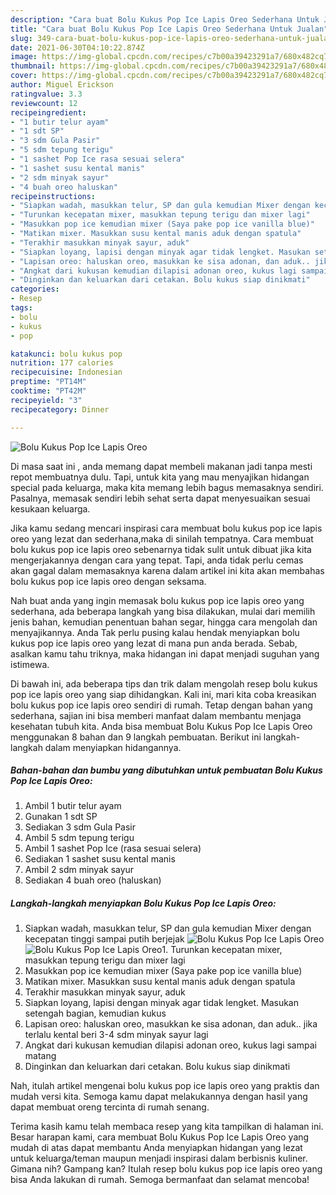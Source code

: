 ```yaml
---
description: "Cara buat Bolu Kukus Pop Ice Lapis Oreo Sederhana Untuk Jualan"
title: "Cara buat Bolu Kukus Pop Ice Lapis Oreo Sederhana Untuk Jualan"
slug: 349-cara-buat-bolu-kukus-pop-ice-lapis-oreo-sederhana-untuk-jualan
date: 2021-06-30T04:10:22.874Z
image: https://img-global.cpcdn.com/recipes/c7b00a39423291a7/680x482cq70/bolu-kukus-pop-ice-lapis-oreo-foto-resep-utama.jpg
thumbnail: https://img-global.cpcdn.com/recipes/c7b00a39423291a7/680x482cq70/bolu-kukus-pop-ice-lapis-oreo-foto-resep-utama.jpg
cover: https://img-global.cpcdn.com/recipes/c7b00a39423291a7/680x482cq70/bolu-kukus-pop-ice-lapis-oreo-foto-resep-utama.jpg
author: Miguel Erickson
ratingvalue: 3.3
reviewcount: 12
recipeingredient:
- "1 butir telur ayam"
- "1 sdt SP"
- "3 sdm Gula Pasir"
- "5 sdm tepung terigu"
- "1 sashet Pop Ice rasa sesuai selera"
- "1 sashet susu kental manis"
- "2 sdm minyak sayur"
- "4 buah oreo haluskan"
recipeinstructions:
- "Siapkan wadah, masukkan telur, SP dan gula kemudian Mixer dengan kecepatan tinggi sampai putih berjejak"
- "Turunkan kecepatan mixer, masukkan tepung terigu dan mixer lagi"
- "Masukkan pop ice kemudian mixer (Saya pake pop ice vanilla blue)"
- "Matikan mixer. Masukkan susu kental manis aduk dengan spatula"
- "Terakhir masukkan minyak sayur, aduk"
- "Siapkan loyang, lapisi dengan minyak agar tidak lengket. Masukan setengah bagian, kemudian kukus"
- "Lapisan oreo: haluskan oreo, masukkan ke sisa adonan, dan aduk.. jika terlalu kental beri 3-4 sdm minyak sayur lagi"
- "Angkat dari kukusan kemudian dilapisi adonan oreo, kukus lagi sampai matang"
- "Dinginkan dan keluarkan dari cetakan. Bolu kukus siap dinikmati"
categories:
- Resep
tags:
- bolu
- kukus
- pop

katakunci: bolu kukus pop 
nutrition: 177 calories
recipecuisine: Indonesian
preptime: "PT14M"
cooktime: "PT42M"
recipeyield: "3"
recipecategory: Dinner

---
```



![Bolu Kukus Pop Ice Lapis Oreo](https://img-global.cpcdn.com/recipes/c7b00a39423291a7/680x482cq70/bolu-kukus-pop-ice-lapis-oreo-foto-resep-utama.jpg)

Di masa  saat ini , anda memang dapat membeli makanan jadi tanpa mesti repot membuatnya dulu. Tapi, untuk kita yang mau menyajikan hidangan special pada keluarga, maka kita memang lebih bagus memasaknya sendiri. Pasalnya, memasak sendiri lebih sehat serta dapat menyesuaikan sesuai kesukaan keluarga.

Jika kamu sedang mencari inspirasi cara membuat bolu kukus pop ice lapis oreo yang lezat dan sederhana,maka di sinilah tempatnya. Cara membuat bolu kukus pop ice lapis oreo  sebenarnya tidak sulit untuk dibuat jika kita mengerjakannya dengan cara yang tepat. Tapi, anda tidak perlu cemas akan gagal dalam memasaknya 
karena dalam artikel ini kita akan membahas bolu kukus pop ice lapis oreo dengan seksama.  



Nah buat anda yang ingin memasak bolu kukus pop ice lapis oreo yang sederhana, ada beberapa langkah yang bisa dilakukan, mulai dari memilih jenis bahan, kemudian penentuan bahan segar, hingga cara mengolah dan menyajikannya. Anda Tak perlu pusing kalau hendak menyiapkan bolu kukus pop ice lapis oreo yang lezat di mana pun anda berada. Sebab, asalkan kamu  tahu triknya, maka hidangan ini dapat menjadi suguhan yang istimewa.

Di bawah ini, ada beberapa tips dan trik dalam mengolah resep bolu kukus pop ice lapis oreo yang siap dihidangkan. Kali ini, mari kita coba kreasikan bolu kukus pop ice lapis oreo sendiri di rumah. Tetap dengan bahan yang sederhana, sajian ini bisa memberi manfaat dalam membantu menjaga kesehatan tubuh kita. Anda bisa membuat Bolu Kukus Pop Ice Lapis Oreo menggunakan 8 bahan dan 9 langkah pembuatan. Berikut ini langkah-langkah dalam menyiapkan hidangannya.

<!--inarticleads1-->

##### Bahan-bahan dan bumbu yang dibutuhkan untuk pembuatan Bolu Kukus Pop Ice Lapis Oreo:

1. Ambil 1 butir telur ayam
1. Gunakan 1 sdt SP
1. Sediakan 3 sdm Gula Pasir
1. Ambil 5 sdm tepung terigu
1. Ambil 1 sashet Pop Ice (rasa sesuai selera)
1. Sediakan 1 sashet susu kental manis
1. Ambil 2 sdm minyak sayur
1. Sediakan 4 buah oreo (haluskan)




<!--inarticleads2-->

##### Langkah-langkah menyiapkan Bolu Kukus Pop Ice Lapis Oreo:

1. Siapkan wadah, masukkan telur, SP dan gula kemudian Mixer dengan kecepatan tinggi sampai putih berjejak
<img src="https://img-global.cpcdn.com/steps/79806cc3ab0cde2f/160x128cq70/bolu-kukus-pop-ice-lapis-oreo-langkah-memasak-1-foto.jpg" alt="Bolu Kukus Pop Ice Lapis Oreo"><img src="https://img-global.cpcdn.com/steps/83a9449b22120c66/160x128cq70/bolu-kukus-pop-ice-lapis-oreo-langkah-memasak-1-foto.jpg" alt="Bolu Kukus Pop Ice Lapis Oreo">1. Turunkan kecepatan mixer, masukkan tepung terigu dan mixer lagi
1. Masukkan pop ice kemudian mixer (Saya pake pop ice vanilla blue)
1. Matikan mixer. Masukkan susu kental manis aduk dengan spatula
1. Terakhir masukkan minyak sayur, aduk
1. Siapkan loyang, lapisi dengan minyak agar tidak lengket. Masukan setengah bagian, kemudian kukus
1. Lapisan oreo: haluskan oreo, masukkan ke sisa adonan, dan aduk.. jika terlalu kental beri 3-4 sdm minyak sayur lagi
1. Angkat dari kukusan kemudian dilapisi adonan oreo, kukus lagi sampai matang
1. Dinginkan dan keluarkan dari cetakan. Bolu kukus siap dinikmati




Nah, itulah artikel mengenai  bolu kukus pop ice lapis oreo  yang praktis dan mudah versi kita. Semoga kamu dapat melakukannya dengan hasil yang dapat membuat oreng tercinta di rumah senang. 

Terima kasih kamu telah membaca resep yang kita tampilkan di halaman ini. Besar harapan kami, cara membuat  Bolu Kukus Pop Ice Lapis Oreo yang mudah di atas dapat membantu Anda menyiapkan hidangan yang lezat untuk keluarga/teman maupun menjadi inspirasi dalam berbisnis kuliner. Gimana nih? Gampang kan? Itulah resep bolu kukus pop ice lapis oreo yang bisa Anda lakukan di rumah. Semoga bermanfaat dan selamat mencoba!

